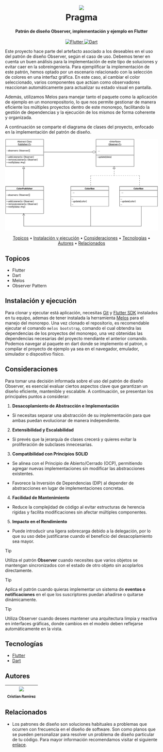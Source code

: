 

<h1 align="center">
  <br>
  <a href="http://www.amitmerchant.com/electron-markdownify"><img src="https://f.hubspotusercontent20.net/hubfs/2829524/Copia%20de%20LOGOTIPO_original-2.png"></a>
  <br>
  Pragma
  <br>
</h1>

<h4 align="center">Patrón de diseño Observer, implementación y ejemplo en Flutter</h4>

<p align="center">
  <a href="https://docs.flutter.dev/">
    <img src="https://img.shields.io/badge/Flutter-v3.27.4-0488D7?style=flat&logo=Flutter" alt="Flutter" />
  </a>
  <a href="https://dart.dev/"><img src="https://img.shields.io/badge/Dart-v3.6.2-1C2834?style=flat&logo=dart" alt="Dart" /></a>
</p>
Este proyecto hace parte del artefacto asociado a los deseables en el uso del patrón de diseño Observer, según el caso de uso. Debemos tener en cuenta un buen análisis para la implementación de este tipo de soluciones y evitar caer en la sobreingeniería. Para ejemplificar la implementación de este patrón, hemos optado por un escenario relacionado con la selección de colores en una interfaz gráfica. En este caso, al cambiar el color seleccionado, varios componentes que actúan como observadores reaccionan automáticamente para actualizar su estado visual en pantalla.
<p></p>

Además, utilizamos Melos para manejar tanto el paquete como la aplicación de ejemplo en un monorepositorio, lo que nos permite gestionar de manera eficiente los múltiples proyectos dentro de este monorepo, facilitando la gestión de dependencias y la ejecución de los mismos de forma coherente y organizada.

A continuación se comparte el diagrama de clases del proyecto, enfocado en la implementación del patrón de diseño.
<p style="text-align: center;">
  <img src="readme_assets/flutter_class_diagram_observer.png" alt="Diagrama de clases del patrón Observer" width="600" height="auto" />
</p>



<p align="center">
  <a href="#topicos">Topicos</a> •
  <a href="#instalación-y-ejecución">Instalación y ejecución</a> •
  <a href="#consideraciones">Consideraciones</a> •
  <a href="#tecnologias">Tecnologías</a> •
  <a href="#credits">Autores</a> •
  <a href="#related">Relacionados</a>
</p>

## Topicos

* Flutter
* Dart
* Melos
* Observer Pattern

## Instalación y ejecución

Para clonar y ejecutar está aplicación, necesitas [Git](https://git-scm.com) y [Flutter SDK](https://docs.flutter.dev/get-started/install) instalados en tu equipo, ademas de tener instalada la herramienta [Melos](https://melos.invertase.dev/getting-started) para el manejo del monorepo. Una vez clonado el repositorio, es recomendable ejecutar el comando `melos bootstrap`, comando el cual obtendra las dependencias de los proyectos del monorepo, una vez obtenidas las dependencias necesarias del proyecto mendiante el anterior comando. Podemos navegar al paquete en dart donde se implemento el patron, o compilar el proyecto de ejemplo ya sea en el navegador, emulador, simulador o dispositivo físico.


## Consideraciones
Para tomar una decisión informada sobre el uso del patrón de diseño Observer, es esencial evaluar ciertos aspectos clave que garantizan un diseño eficiente, mantenible y escalable. A continuación, se presentan los principales puntos a considerar:

1. **Desacoplamiento de Abstracción e Implementación**
- Si necesitas separar una abstracción de su implementación para que ambas puedan evolucionar de manera independiente.

2. **Extensibilidad y Escalabilidad**
- Si prevés que la jerarquía de clases crecerá y quieres evitar la proliferación de subclases innecesarias.

3. **Compatibilidad con Principios SOLID**
- Se alinea con el Principio de Abierto/Cerrado (OCP), permitiendo agregar nuevas implementaciones sin modificar las abstracciones existentes.

- Favorece la Inversión de Dependencias (DIP) al depender de abstracciones en lugar de implementaciones concretas.

4. **Facilidad de Mantenimiento**
- Reduce la complejidad de código al evitar estructuras de herencia rígidas y facilita modificaciones sin afectar múltiples componentes.

5. **Impacto en el Rendimiento**
- Puede introducir una ligera sobrecarga debido a la delegación, por lo que su uso debe justificarse cuando el beneficio del desacoplamiento sea mayor.

> [!TIP]  
> Utiliza el patrón **Observer** cuando necesites que varios objetos se mantengan sincronizados con el estado de otro objeto sin acoplarlos directamente.

> [!TIP]  
> Aplica el patrón cuando quieras implementar un sistema de **eventos o notificaciones** en el que los suscriptores puedan añadirse o quitarse dinámicamente.

> [!TIP]  
> Utiliza Observer cuando desees mantener una arquitectura limpia y reactiva en interfaces gráficas, donde cambios en el modelo deben reflejarse automáticamente en la vista.



## Tecnologías
-   [Flutter](https://flutter.dev/)
-   [Dart](https://dart.dev/)


## Autores

| [<img src="https://avatars.githubusercontent.com/u/211274450?v=4?width=400" width=115><br><sub>Cristian Ramirez</sub>](https://github.com/juliocruizc) <br/> | 
:------------------------------------------------------------------------------------------------------------------------------------------------------------------------------:|


## Relacionados

- Los patrones de diseño son soluciones habituales a problemas que ocurren con frecuencia en el diseño de software. Son como planos que se pueden personalizar para resolver un problema de diseño particular de tu código. Para mayor información recomendamos visitar el siguiente [enlace](https://refactoring.guru/es/design-patterns).